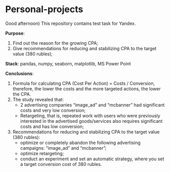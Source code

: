 # Personal-projects
Good afternoon)
This repository contains test task for Yandex.

**Purpose**: 
1) Find out the reason for the growing CPA;
2) Give recommendations for reducing and stabilizing CPA to the target value (380 rubles);

**Stack**: pandas, numpy, seaborn, matplotlib, MS Power Point

**Conclusions**:
1) Formula for calculating CPA (Cost Per Action) = Costs / Conversion, therefore, the lower the costs and the more targeted actions, the lower the CPA.
2) The study revealed that:
    - 2 advertising companies “image_ad” and “mcbanner” had significant costs and very low conversion;
    - Retargeting, that is, repeated work with users who were previously interested in the advertised goods/services also requires significant costs and has low conversion;
3) Recommendations for reducing and stabilizing CPA to the target value (380 rubles):
    - optimize or completely abandon the following advertising campaigns: “image_ad” and “mcbanner”;
    - optimize retargeting;
    - conduct an experiment and set an automatic strategy, where you set a target conversion cost of 380 rubles.

